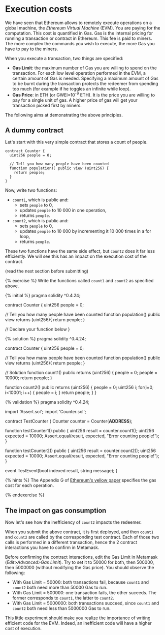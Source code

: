 # Execution costs

We have seen that Ethereum allows to remotely execute operations on a global machine, the *Ethereum Virtual Machine* (EVM). You are paying for the computation. This cost is quantified in Gas. Gas is the internal pricing for running a transaction or contract in Ethereum. This fee is paid to miners.
The more complex the commands you wish to execute, the more Gas you have to pay to the miners.

When you execute a transaction, two things are specified:
* __Gas Limit__: the maximum number of Gas you are willing to spend on the transaction. For each low level operation performed in the EVM, a certain amount of Gas is needed. Specifying a maximum amount of Gas to be burnt during the transaction protects the redeemer from spending too much (for example if he toggles an infinite while loop).
* __Gas Price__: in ETH (or GWEI=10<sup>-9</sup> ETH). It is the price you are willing to pay for a single unit of gas. A higher price of gas will get your transaction picked first by miners.

The following aims at demonstrating the above principles.

## A dummy contract

Let's start with this very simple contract that stores a count of people.
```solidity
contract Counter {
  uint256 people = 0;
  
  // Tell you how many people have been counted
  function population() public view (uint256) {
    return people;
  }
}
```

Now, write two functions:
* `count1`, which is public and:
	* sets `people` to 0,
	* updates `people` to 10 000 in one operation,
	* returns `people`.
* `count2`, which is public and:
	* sets `people` to 0,
	* updates `people` to 10 000 by incrementing it 10 000 times in a for loop,
	* returns `people`.

These two functions have the same side effect, but `count2` does it far less efficiently. We will see this has an impact on the execution cost of the contract.

(read the next section before submitting)

{% exercise %}
Write the functions called `count1` and `count2` as specified above.

{% initial %}
pragma solidity ^0.4.24;

contract Counter {
  uint256 people = 0;
  
  // Tell you how many people have been counted
  function population() public view returns (uint256){
      return people;
  }
  
  // Declare your function below
}

{% solution %}
pragma solidity ^0.4.24;

contract Counter {
  uint256 people = 0;
  
  // Tell you how many people have been counted
  function population() public view returns (uint256){
      return people;
  }
  
  // Solution
  function count1() public returns (uint256)
  {
    people = 0;
    people = 10000;
    return people;
  }
    
  function count2() public returns (uint256)
  {
    people = 0;
    uint256 i;
    for(i=0; i<10001; i++)
    {
      people = i;
    }
    return people;
  }
}

{% validation %}
pragma solidity ^0.4.24;

import 'Assert.sol';
import 'Counter.sol';

contract TestCounter {
  Counter counter = Counter(__ADDRESS__);
  
  function testCounter1() public {
    uint256 result = counter.count1();
    uint256 expected = 10000;
    Assert.equal(result, expected, "Error counting people!");
  }
  
  function testCounter2() public {
    uint256 result = counter.count2();
    uint256 expected = 10000;
    Assert.equal(result, expected, "Error counting people!");
  }
  

  event TestEvent(bool indexed result, string message);
}

{% hints %} The Appendix G of [Ethereum's yellow paper](https://ethereum.github.io/yellowpaper/paper.pdf) specifies the gas cost for each operation.

{% endexercise %}

## The impact on gas consumption

Now let's see how the inefficiency of `count2` impacts the redeemer.

When you submit the above contract, it is first deployed, and then `count1` and `count2` are called by the corresponding test contract. Each of those two calls is performed in a different transaction, hence the 2 contract interactions you have to confirm in Metamask.

Before confirming the contract interactions, edit the Gas Limit in Metamask (*Edit>Advanced>Gas Limit*). Try to set it to 50000 for both, then 500000, then 5000000 (without modifying the Gas price). You should observe the following:
* With Gas Limit = 50000: both transactions fail, because `count1` and `count2` both need more than 50000 Gas to run.
* With Gas Limit = 500000: one transaction fails, the other suceeds. The former corresponds to `count1`, the latter to `count2`.
* With Gas Limit = 5000000: both transactions succeed, since `count1` and `count2` both need less than 5000000 Gas to run.

This little experiment should make you realize the importance of writing efficient code for the EVM. Indeed, an inefficient code will have a higher cost of execution.


